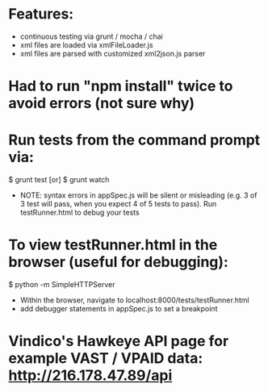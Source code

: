 # Features:
  - continuous testing via grunt / mocha / chai
  - xml files are loaded via xmlFileLoader.js
  - xml files are parsed with customized xml2json.js parser

# Had to run "npm install" twice to avoid errors (not sure why)

# Run tests from the command prompt via:
  $ grunt test
  [or]
  $ grunt watch
  - NOTE: syntax errors in appSpec.js will be silent or misleading (e.g. 3 of 3 test will pass, when you expect 4 of 5 tests to pass). Run testRunner.html to debug your tests

# To view testRunner.html in the browser (useful for debugging):
  $ python -m SimpleHTTPServer
  - Within the browser, navigate to localhost:8000/tests/testRunner.html
  - add debugger statements in appSpec.js to set a breakpoint

# Vindico's Hawkeye API page for example VAST / VPAID data: http://216.178.47.89/api
